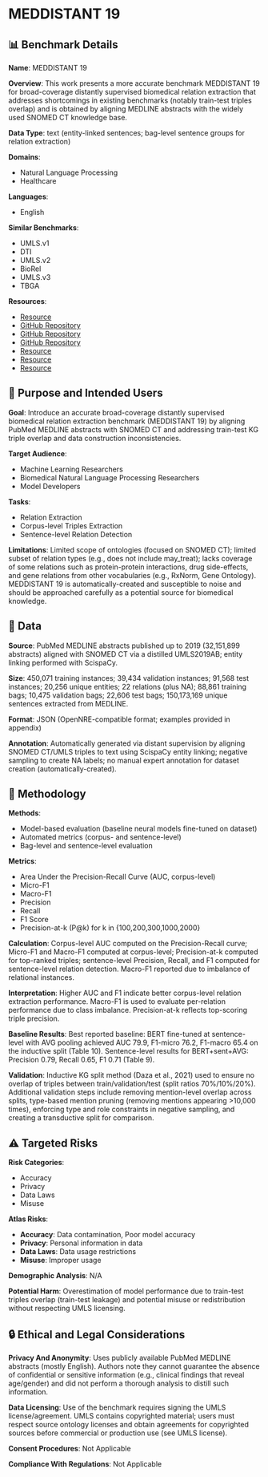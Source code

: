 # MEDDISTANT 19

## 📊 Benchmark Details

**Name**: MEDDISTANT 19

**Overview**: This work presents a more accurate benchmark MEDDISTANT 19 for broad-coverage distantly supervised biomedical relation extraction that addresses shortcomings in existing benchmarks (notably train-test triples overlap) and is obtained by aligning MEDLINE abstracts with the widely used SNOMED CT knowledge base.

**Data Type**: text (entity-linked sentences; bag-level sentence groups for relation extraction)

**Domains**:
- Natural Language Processing
- Healthcare

**Languages**:
- English

**Similar Benchmarks**:
- UMLS.v1
- DTI
- UMLS.v2
- BioRel
- UMLS.v3
- TBGA

**Resources**:
- [Resource](https://arxiv.org/abs/2204.04779)
- [GitHub Repository](https://github.com/suamin/MedDistant19)
- [GitHub Repository](https://github.com/pminervini/meddistant-baselines)
- [GitHub Repository](https://github.com/allenai/scispacy)
- [Resource](https://lhncbc.nlm.nih.gov/ii/information/MBR/Baselines/2019.html)
- [Resource](https://uts.nlm.nih.gov/license.html)
- [Resource](https://download.nlm.nih.gov/umls/kss/2019AB/umls-2019AB-full.zip)

## 🎯 Purpose and Intended Users

**Goal**: Introduce an accurate broad-coverage distantly supervised biomedical relation extraction benchmark (MEDDISTANT 19) by aligning PubMed MEDLINE abstracts with SNOMED CT and addressing train-test KG triple overlap and data construction inconsistencies.

**Target Audience**:
- Machine Learning Researchers
- Biomedical Natural Language Processing Researchers
- Model Developers

**Tasks**:
- Relation Extraction
- Corpus-level Triples Extraction
- Sentence-level Relation Detection

**Limitations**: Limited scope of ontologies (focused on SNOMED CT); limited subset of relation types (e.g., does not include may_treat); lacks coverage of some relations such as protein-protein interactions, drug side-effects, and gene relations from other vocabularies (e.g., RxNorm, Gene Ontology). MEDDISTANT 19 is automatically-created and susceptible to noise and should be approached carefully as a potential source for biomedical knowledge.

## 💾 Data

**Source**: PubMed MEDLINE abstracts published up to 2019 (32,151,899 abstracts) aligned with SNOMED CT via a distilled UMLS2019AB; entity linking performed with ScispaCy.

**Size**: 450,071 training instances; 39,434 validation instances; 91,568 test instances; 20,256 unique entities; 22 relations (plus NA); 88,861 training bags; 10,475 validation bags; 22,606 test bags; 150,173,169 unique sentences extracted from MEDLINE.

**Format**: JSON (OpenNRE-compatible format; examples provided in appendix)

**Annotation**: Automatically generated via distant supervision by aligning SNOMED CT/UMLS triples to text using ScispaCy entity linking; negative sampling to create NA labels; no manual expert annotation for dataset creation (automatically-created).

## 🔬 Methodology

**Methods**:
- Model-based evaluation (baseline neural models fine-tuned on dataset)
- Automated metrics (corpus- and sentence-level)
- Bag-level and sentence-level evaluation

**Metrics**:
- Area Under the Precision-Recall Curve (AUC, corpus-level)
- Micro-F1
- Macro-F1
- Precision
- Recall
- F1 Score
- Precision-at-k (P@k) for k in {100,200,300,1000,2000}

**Calculation**: Corpus-level AUC computed on the Precision-Recall curve; Micro-F1 and Macro-F1 computed at corpus-level; Precision-at-k computed for top-ranked triples; sentence-level Precision, Recall, and F1 computed for sentence-level relation detection. Macro-F1 reported due to imbalance of relational instances.

**Interpretation**: Higher AUC and F1 indicate better corpus-level relation extraction performance. Macro-F1 is used to evaluate per-relation performance due to class imbalance. Precision-at-k reflects top-scoring triple precision.

**Baseline Results**: Best reported baseline: BERT fine-tuned at sentence-level with AVG pooling achieved AUC 79.9, F1-micro 76.2, F1-macro 65.4 on the inductive split (Table 10). Sentence-level results for BERT+sent+AVG: Precision 0.79, Recall 0.65, F1 0.71 (Table 9).

**Validation**: Inductive KG split method (Daza et al., 2021) used to ensure no overlap of triples between train/validation/test (split ratios 70%/10%/20%). Additional validation steps include removing mention-level overlap across splits, type-based mention pruning (removing mentions appearing >10,000 times), enforcing type and role constraints in negative sampling, and creating a transductive split for comparison.

## ⚠️ Targeted Risks

**Risk Categories**:
- Accuracy
- Privacy
- Data Laws
- Misuse

**Atlas Risks**:
- **Accuracy**: Data contamination, Poor model accuracy
- **Privacy**: Personal information in data
- **Data Laws**: Data usage restrictions
- **Misuse**: Improper usage

**Demographic Analysis**: N/A

**Potential Harm**: Overestimation of model performance due to train-test triples overlap (train-test leakage) and potential misuse or redistribution without respecting UMLS licensing.

## 🔒 Ethical and Legal Considerations

**Privacy And Anonymity**: Uses publicly available PubMed MEDLINE abstracts (mostly English). Authors note they cannot guarantee the absence of confidential or sensitive information (e.g., clinical findings that reveal age/gender) and did not perform a thorough analysis to distill such information.

**Data Licensing**: Use of the benchmark requires signing the UMLS license/agreement. UMLS contains copyrighted material; users must respect source ontology licenses and obtain agreements for copyrighted sources before commercial or production use (see UMLS license).

**Consent Procedures**: Not Applicable

**Compliance With Regulations**: Not Applicable
